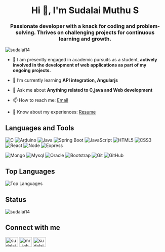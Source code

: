 <h1 align="center">Hi 👋, I'm Sudalai Muthu S</h1>
<h3 align="center">Passionate developer with a knack for coding and problem-solving. Thrives on challenging projects for continuous learning and growth.</h3>

<p align="left"> <img src="https://komarev.com/ghpvc/?username=sudalai14&label=Profile%20views&color=0e75b6&style=flat" alt="sudalai14" /> </p>


- 🔭 I am presently engaged in academic pursuits as a student, **actively involved in the development of web applications as part of my ongoing projects.**

- 🌱 I’m currently learning **API integration, Angularjs**

- 💬 Ask me about **Anything related to C,java and Web development**

- 📫 How to reach me: [Email](mailto:mailtomuthu2002@gmail.com)

- 📄 Know about my experiences: [Resume](https://drive.google.com/file/d/1C-HUOx6rnBny2u4dqxB83H_9k65KSzlv/view?usp=drive_link)

## Languages and Tools

![C](https://img.shields.io/badge/-C-black?style=flat&logo=c)
![Arduino](https://img.shields.io/badge/-Arduino-black?style=flat&logo=arduino)
![Java](https://img.shields.io/badge/-Java-black?style=flat&logo=java)
![Spring Boot](https://img.shields.io/badge/-Spring%20Boot-black?style=flat&logo=spring-boot)
![JavaScript](https://img.shields.io/badge/-JavaScript-black?style=flat&logo=javascript)
![HTML5](https://img.shields.io/badge/-HTML5-black?style=flat&logo=html5)
![CSS3](https://img.shields.io/badge/-CSS3-black?style=flat&logo=css3)
![React](https://img.shields.io/badge/-React-black?style=flat&logo=react)
![Node](https://img.shields.io/badge/-Node.js-black?style=flat&logo=node.js)
![Express](https://img.shields.io/badge/Express-black?logo=Express)

![Mongo](https://img.shields.io/badge/-Mongodb-black?style=flat&logo=mongodb)
![Mysql](https://img.shields.io/badge/-Mysql-black?style=flat&logo=mysql)
![Oracle](https://img.shields.io/badge/-Oracle-black?style=flat&logo=oracle)
![Bootstrap](https://img.shields.io/badge/-Bootstrap-black?style=flat&logo=bootstrap)
![Git](https://img.shields.io/badge/-Git-black?style=flat&logo=git)
![GitHub](https://img.shields.io/badge/-GitHub-black?style=flat&logo=github)

## Top Languages
![Top Languages](https://github-readme-stats.vercel.app/api/top-langs/?username=sudalai14&layout=compact&theme=dark)

## Status
<p><img align="center" src="https://github-readme-streak-stats.herokuapp.com/?user=sudalai14&theme=dark" alt="sudalai14" /></p>

## Connect with me
<p align="left">
<a href="https://linkedin.com/in/sudalai muthu s" target="blank"><img align="center" src="https://raw.githubusercontent.com/rahuldkjain/github-profile-readme-generator/master/src/images/icons/Social/linked-in-alt.svg" alt="sudalai muthu s" height="30" width="40" /></a>
<a href="https://instagram.com/mr_john_sm_" target="blank"><img align="center" src="https://raw.githubusercontent.com/rahuldkjain/github-profile-readme-generator/master/src/images/icons/Social/instagram.svg" alt="mr_john_sm_" height="30" width="40" /></a>
<a href="https://www.leetcode.com/sudalaimuthusundaram" target="blank"><img align="center" src="https://raw.githubusercontent.com/rahuldkjain/github-profile-readme-generator/master/src/images/icons/Social/leet-code.svg" alt="sudalaimuthusundaram" height="30" width="40" /></a>
</p>




